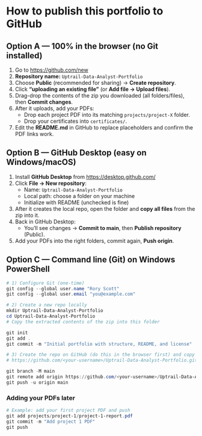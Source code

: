 # How to publish this portfolio to GitHub

## Option A — 100% in the browser (no Git installed)
1. Go to https://github.com/new
2. **Repository name:** `Uptrail-Data-Analyst-Portfolio`
3. Choose **Public** (recommended for sharing) → **Create repository**.
4. Click **“uploading an existing file”** (or **Add file → Upload files**).
5. Drag-drop the contents of the zip you downloaded (all folders/files), then **Commit changes**.
6. After it uploads, add your PDFs:
   - Drop each project PDF into its matching `projects/project-X` folder.
   - Drop your certificates into `certificates/`.
7. Edit the **README.md** in GitHub to replace placeholders and confirm the PDF links work.

## Option B — GitHub Desktop (easy on Windows/macOS)
1. Install **GitHub Desktop** from https://desktop.github.com/
2. Click **File → New repository**:
   - Name: `Uptrail-Data-Analyst-Portfolio`
   - Local path: choose a folder on your machine
   - Initialize with README (unchecked is fine)
3. After it creates the local repo, open the folder and **copy all files** from the zip into it.
4. Back in GitHub Desktop:
   - You’ll see changes → **Commit to main**, then **Publish repository** (Public).
5. Add your PDFs into the right folders, commit again, **Push origin**.

## Option C — Command line (Git) on Windows PowerShell
```powershell
# 1) Configure Git (one-time)
git config --global user.name "Rory Scott"
git config --global user.email "you@example.com"

# 2) Create a new repo locally
mkdir Uptrail-Data-Analyst-Portfolio
cd Uptrail-Data-Analyst-Portfolio
# Copy the extracted contents of the zip into this folder

git init
git add .
git commit -m "Initial portfolio with structure, README, and license"

# 3) Create the repo on GitHub (do this in the browser first) and copy its URL, e.g.:
# https://github.com/<your-username>/Uptrail-Data-Analyst-Portfolio.git

git branch -M main
git remote add origin https://github.com/<your-username>/Uptrail-Data-Analyst-Portfolio.git
git push -u origin main
```

### Adding your PDFs later
```powershell
# Example: add your first project PDF and push
git add projects/project-1/project-1-report.pdf
git commit -m "Add project 1 PDF"
git push
```
